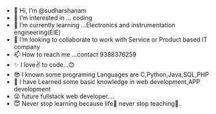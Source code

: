 - 👋 Hi, I’m @sudharshanam
- 👀 I’m interested in ... coding
- 🌱 I’m currently learning ...Electronics and instrumentation engineering(EIE) 
- 💞️ I’m looking to collaborate to work with Service or Product based IT company
- 📫 How to reach me ...contact 9388376259
- ✨ I love✌ to code...😊
- 😎 I known some programing Languages are C,Python,Java,SQL,PHP
- 🤩 I have Learned some basic knowledge in web development,APP development
- 😜 future fullstack web developer....
- 😇 Never stop learning because life🤠 never stop teaching💓.
<!---
sudharshanam06/sudharshanam06 is a ✨ special ✨ repository because its `README.md` (this file) appears on your GitHub profile.
You can click the Preview link to take a look at your changes.
--->
